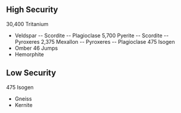 ## High Security

30,400		Tritanium
-	Veldspar
--	Scordite
--	Plagioclase
5,700		Pyerite
--	Scordite
--	Pyroxeres
2,375		Mexallon
--	Pyroxeres
--	Plagioclase
475			Isogen
-	Omber	46 Jumps
-	Hemorphite

## Low Security

475			Isogen
-	Gneiss
-	Kernite
